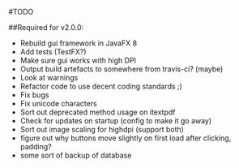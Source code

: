 #TODO

##Required for v2.0.0:

- Rebuild gui framework in JavaFX 8
- Add tests (TestFX?)
- Make sure gui works with high DPI
- Output build artefacts to somewhere from travis-ci? (maybe)
- Look at warnings
- Refactor code to use decent coding standards ;)
- Fix bugs
- Fix unicode characters
- Sort out deprecated method usage on itextpdf
- Check for updates on startup (config to make it go away)
- Sort out image scaling for highdpi (support both)
- figure out why buttons move slightly on first load after clicking, padding?
- some sort of backup of database